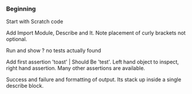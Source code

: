 ### Beginning

Start with Scratch code

Add Import Module, Describe and It. Note placement of curly brackets not optional.

Run and show ? no tests actually found

Add first assertion 'toast' | Should Be 'test'. Left hand object to inspect, right hand assertion. Many other assertions are available.

Success and failure and formatting of output. Its stack up inside a single describe block.


